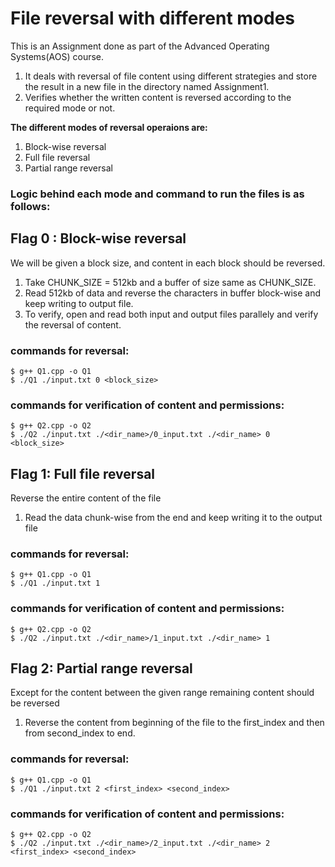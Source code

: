 # **File reversal with different modes**
This is an Assignment done as part of the Advanced Operating Systems(AOS) course.
1. It deals with reversal of file content using different strategies and store the result in a new file in the directory named Assignment1.
2. Verifies whether the written content is reversed according to the required mode or not.

**The different modes of reversal operaions are:**
1. Block-wise reversal
2. Full file reversal
3. Partial range reversal

### Logic behind each mode and command to run the files is as follows:

## Flag 0 : Block-wise reversal
We will be given a block size, and content in each block should be reversed.
1. Take CHUNK_SIZE = 512kb and a buffer of size same as CHUNK_SIZE.
2. Read 512kb of data and reverse the characters in buffer block-wise and keep writing to output file.
3. To verify, open and read both input and output files parallely and verify the reversal of content.

### commands for reversal:
    $ g++ Q1.cpp -o Q1
    $ ./Q1 ./input.txt 0 <block_size>

### commands for verification of content and permissions:
    $ g++ Q2.cpp -o Q2
    $ ./Q2 ./input.txt ./<dir_name>/0_input.txt ./<dir_name> 0 <block_size>

## Flag 1: Full file reversal
Reverse the entire content of the file
1. Read the data chunk-wise from the end and keep writing it to the output file
### commands for reversal:
    $ g++ Q1.cpp -o Q1
    $ ./Q1 ./input.txt 1
### commands for verification of content and permissions:
    $ g++ Q2.cpp -o Q2
    $ ./Q2 ./input.txt ./<dir_name>/1_input.txt ./<dir_name> 1

## Flag 2: Partial range reversal
Except for the content between the given range remaining content should be reversed
1. Reverse the content from beginning of the file to the first_index and then from second_index to end.
### commands for reversal:
    $ g++ Q1.cpp -o Q1
    $ ./Q1 ./input.txt 2 <first_index> <second_index>
### commands for verification of content and permissions:
    $ g++ Q2.cpp -o Q2
    $ ./Q2 ./input.txt ./<dir_name>/2_input.txt ./<dir_name> 2 <first_index> <second_index>
